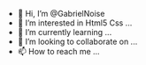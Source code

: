 - 👋 Hi, I’m @GabrielNoise
- 👀 I’m interested in Html5 Css ...
- 🌱 I’m currently learning ...
- 💞️ I’m looking to collaborate on ...
- 📫 How to reach me ...

<!---
GabrielNoise/GabrielNoise is a ✨ special ✨ repository because its `README.md` (this file) appears on your GitHub profile.
You can click the Preview link to take a look at your changes.
--->
